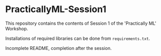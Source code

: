 # PracticallyML-Session1
This repository contains the contents of Session 1 of the 'Practically ML' Workshop.

Installations of required libraries can be done from ```requirements.txt```.

Incomplete README, completion after the session.
